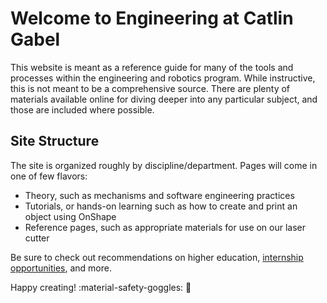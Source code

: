 # Welcome to Engineering at Catlin Gabel

This website is meant as a reference guide for many of the tools and processes within the engineering and robotics program. While instructive, this is not meant to be a comprehensive source. There are plenty of materials available online for diving deeper into any particular subject, and those are included where possible.

## Site Structure

The site is organized roughly by discipline/department. Pages will come in one of few flavors:

- Theory, such as mechanisms and software engineering practices
- Tutorials, or hands-on learning such as how to create and print an object using OnShape
- Reference pages, such as appropriate materials for use on our laser cutter

Be sure to check out recommendations on higher education, [internship opportunities](misc/internships.md), and more.

Happy creating! :material-safety-goggles: :hammer:
